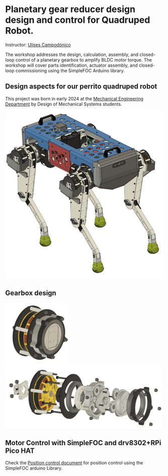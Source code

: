# Planetary gear reducer design design and control for Quadruped Robot.

Instructor: [Ulises Campodónico](https://github.com/uwulises)

The workshop addresses the design, calculation, assembly, and closed-loop control of a planetary gearbox to amplify BLDC motor torque. The workshop will cover parts identification, actuator assembly, and closed-loop commissioning using the SimpleFOC Arduino library.

## Design aspects for our perrito quadruped robot

This project was born in early 2024 at the [Mechanical Engineering Department](https://dimec.uchile.cl/) by Design of Mechanical Systems students.

<img src= perrito_iso.png width=600>

## Gearbox design

<img src= reductora_hombro.png width=200>

<img src= reductora_hombro_explotada.png width=500>


## Motor Control with SimpleFOC and drv8302+RPi Pico HAT

Check the [Position control document](motor_control/README.md) for position control using the SimpleFOC arduino Library.